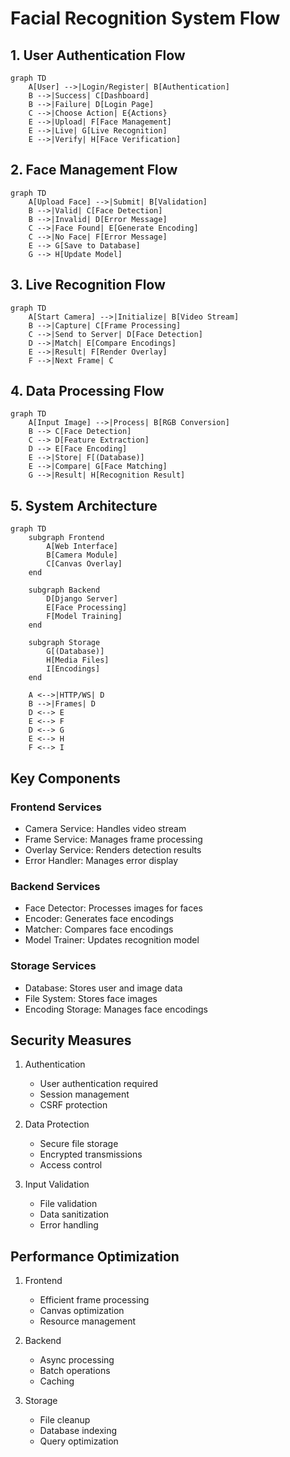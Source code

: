 # Facial Recognition System Flow

## 1. User Authentication Flow
```mermaid
graph TD
    A[User] -->|Login/Register| B[Authentication]
    B -->|Success| C[Dashboard]
    B -->|Failure| D[Login Page]
    C -->|Choose Action| E{Actions}
    E -->|Upload| F[Face Management]
    E -->|Live| G[Live Recognition]
    E -->|Verify| H[Face Verification]
```

## 2. Face Management Flow
```mermaid
graph TD
    A[Upload Face] -->|Submit| B[Validation]
    B -->|Valid| C[Face Detection]
    B -->|Invalid| D[Error Message]
    C -->|Face Found| E[Generate Encoding]
    C -->|No Face| F[Error Message]
    E --> G[Save to Database]
    G --> H[Update Model]
```

## 3. Live Recognition Flow
```mermaid
graph TD
    A[Start Camera] -->|Initialize| B[Video Stream]
    B -->|Capture| C[Frame Processing]
    C -->|Send to Server| D[Face Detection]
    D -->|Match| E[Compare Encodings]
    E -->|Result| F[Render Overlay]
    F -->|Next Frame| C
```

## 4. Data Processing Flow
```mermaid
graph TD
    A[Input Image] -->|Process| B[RGB Conversion]
    B --> C[Face Detection]
    C --> D[Feature Extraction]
    D --> E[Face Encoding]
    E -->|Store| F[(Database)]
    E -->|Compare| G[Face Matching]
    G -->|Result| H[Recognition Result]
```

## 5. System Architecture
```mermaid
graph TD
    subgraph Frontend
        A[Web Interface]
        B[Camera Module]
        C[Canvas Overlay]
    end
    
    subgraph Backend
        D[Django Server]
        E[Face Processing]
        F[Model Training]
    end
    
    subgraph Storage
        G[(Database)]
        H[Media Files]
        I[Encodings]
    end
    
    A <-->|HTTP/WS| D
    B -->|Frames| D
    D <--> E
    E <--> F
    D <--> G
    E <--> H
    F <--> I
```

## Key Components

### Frontend Services
- Camera Service: Handles video stream
- Frame Service: Manages frame processing
- Overlay Service: Renders detection results
- Error Handler: Manages error display

### Backend Services
- Face Detector: Processes images for faces
- Encoder: Generates face encodings
- Matcher: Compares face encodings
- Model Trainer: Updates recognition model

### Storage Services
- Database: Stores user and image data
- File System: Stores face images
- Encoding Storage: Manages face encodings

## Security Measures

1. Authentication
   - User authentication required
   - Session management
   - CSRF protection

2. Data Protection
   - Secure file storage
   - Encrypted transmissions
   - Access control

3. Input Validation
   - File validation
   - Data sanitization
   - Error handling

## Performance Optimization

1. Frontend
   - Efficient frame processing
   - Canvas optimization
   - Resource management

2. Backend
   - Async processing
   - Batch operations
   - Caching

3. Storage
   - File cleanup
   - Database indexing
   - Query optimization